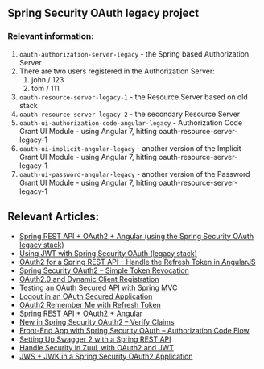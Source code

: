 ## Spring Security OAuth legacy project

### Relevant information:

1. `oauth-authorization-server-legacy` - the Spring based Authorization Server
2. There are two users registered in the Authorization Server:
   1. john / 123
   2. tom / 111
3. `oauth-resource-server-legacy-1` - the Resource Server based on old stack
4. `oauth-resource-server-legacy-2` - the secondary Resource Server 
5. `oauth-ui-authorization-code-angular-legacy` - Authorization Code Grant UI Module - using Angular 7, hitting oauth-resource-server-legacy-1
6. `oauth-ui-implicit-angular-legacy` - another version of the Implicit Grant UI Module - using Angular 7, hitting oauth-resource-server-legacy-1
7. `oauth-ui-password-angular-legacy` - another version of the Password Grant UI Module - using Angular 7, hitting oauth-resource-server-legacy-1


## Relevant Articles: 

- [Spring REST API + OAuth2 + Angular (using the Spring Security OAuth legacy stack)](https://www.baeldung.com/rest-api-spring-oauth2-angular-legacy)
- [Using JWT with Spring Security OAuth (legacy stack)](http://www.baeldung.com/spring-security-oauth-jwt-legacy)
- [OAuth2 for a Spring REST API – Handle the Refresh Token in AngularJS](http://www.baeldung.com/spring-security-oauth2-refresh-token-angular-js)
- [Spring Security OAuth2 – Simple Token Revocation](http://www.baeldung.com/spring-security-oauth-revoke-tokens)
- [OAuth2.0 and Dynamic Client Registration](http://www.baeldung.com/spring-security-oauth-dynamic-client-registration)
- [Testing an OAuth Secured API with Spring MVC](http://www.baeldung.com/oauth-api-testing-with-spring-mvc)
- [Logout in an OAuth Secured Application](http://www.baeldung.com/logout-spring-security-oauth)
- [OAuth2 Remember Me with Refresh Token](http://www.baeldung.com/spring-security-oauth2-remember-me)
- [Spring REST API + OAuth2 + Angular](http://www.baeldung.com/angular-4-upgrade-for-spring-security-oauth/)
- [New in Spring Security OAuth2 – Verify Claims](http://www.baeldung.com/spring-security-oauth-2-verify-claims)
- [Front-End App with Spring Security OAuth – Authorization Code Flow](http://www.baeldung.com/spring-security-oauth-authorization-code-flow)
- [Setting Up Swagger 2 with a Spring REST API](https://www.baeldung.com/swagger-2-documentation-for-spring-rest-api)
- [Handle Security in Zuul, with OAuth2 and JWT](https://www.baeldung.com/spring-security-zuul-oauth-jwt)
- [JWS + JWK in a Spring Security OAuth2 Application](https://www.baeldung.com/spring-security-oauth2-jws-jwk)
